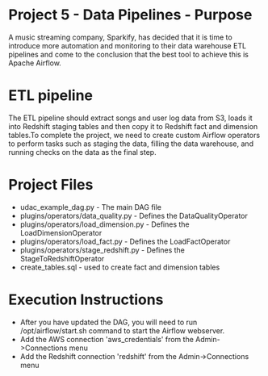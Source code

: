 # Project 5 - Data Pipelines - Purpose
A music streaming company, Sparkify, has decided that it is time to introduce more automation and monitoring to their data warehouse ETL pipelines and come to the conclusion that the best tool to achieve this is Apache Airflow.


# ETL pipeline
The ETL pipeline should extract songs and user log data from S3, loads it into Redshift staging tables and then copy it to Redshift fact and dimension tables.To complete the project, we need to create custom Airflow operators to perform tasks such as staging the data, filling the data warehouse, and running checks on the data as the final step.

# Project Files
- udac_example_dag.py - The main DAG file
- plugins/operators/data_quality.py - Defines the DataQualityOperator
- plugins/operators/load_dimension.py -  Defines the LoadDimensionOperator
- plugins/operators/load_fact.py -  Defines the LoadFactOperator
- plugins/operators/stage_redshift.py -  Defines the StageToRedshiftOperator
- create_tables.sql - used to create fact and dimension tables

# Execution Instructions
- After you have updated the DAG, you will need to run /opt/airflow/start.sh command to start the Airflow webserver. 
- Add the AWS connection 'aws_credentials' from the Admin->Connections menu
- Add the Redshift connection 'redshift' from the Admin->Connections menu
